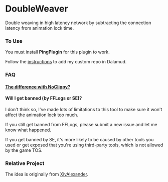 # DoubleWeaver

Double weaving in high latency network by subtracting the connection latency from animation lock time.

### To Use

You must install **PingPlugin** for this plugin to work.

Follow the [instructions](https://github.com/Bluefissure/DalamudPlugins/tree/Bluefissure#how-to-use) to add my custom repo in Dalamud.

### FAQ

#### [The difference with NoClippy?](https://github.com/Bluefissure/DoubleWeaver/issues/1)

#### Will I get banned (by FFLogs or SE)?

I don't think so, I've made lots of limitations to this tool to make sure it won't affect the animation lock too much.

If you still get banned from FFLogs, please submit a new issue and let me know what happened.

If you get banned by SE, it's more likely to be caused by other tools you used or get exposed that you're using third-party tools, which is not allowed by the game TOS.

### Relative Project

The idea is originally from [XivAlexander](https://github.com/Soreepeong/XivAlexander).
